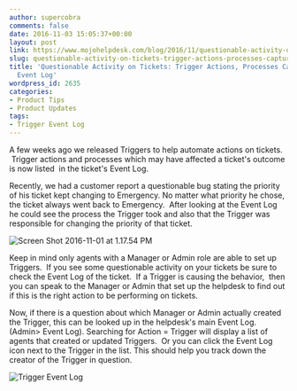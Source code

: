 ```yaml
---
author: supercobra
comments: false
date: 2016-11-03 15:05:37+00:00
layout: post
link: https://www.mojohelpdesk.com/blog/2016/11/questionable-activity-on-tickets-trigger-actions-processes-captured-in-the-event-log/
slug: questionable-activity-on-tickets-trigger-actions-processes-captured-in-the-event-log
title: 'Questionable Activity on Tickets: Trigger Actions, Processes Captured in the
  Event Log'
wordpress_id: 2635
categories:
- Product Tips
- Product Updates
tags:
- Trigger Event Log
---
```


A few weeks ago we released Triggers to help automate actions on tickets.  Trigger actions and processes which may have affected a ticket's outcome is now listed  in the ticket's Event Log.

Recently, we had a customer report a questionable bug stating the priority of his ticket kept changing to Emergency. No matter what priority he chose, the ticket always went back to Emergency.  After looking at the Event Log he could see the process the Trigger took and also that the Trigger was responsible for changing the priority of that ticket.

![Screen Shot 2016-11-01 at 1.17.54 PM](http://www.mojohelpdesk.com/blog/wordpress/wp-content/uploads/2016/11/Screen-Shot-2016-11-01-at-1.17.54-PM.png)

Keep in mind only agents with a Manager or Admin role are able to set up Triggers.  If you see some questionable activity on your tickets be sure to check the Event Log of the ticket.  If a Trigger is causing the behavior,  then you can speak to the Manager or Admin that set up the helpdesk to find out if this is the right action to be performing on tickets.

Now, if there is a question about which Manager or Admin actually created the Trigger, this can be looked up in the helpdesk's main Event Log. (Admin> Event Log). Searching for Action = Trigger will display a list of agents that created or updated Triggers.  Or you can click the Event Log icon next to the Trigger in the list. This should help you track down the creator of the Trigger in question.


![Trigger Event Log](http://www.mojohelpdesk.com/blog/wordpress/wp-content/uploads/2016/11/trigger2.png)
